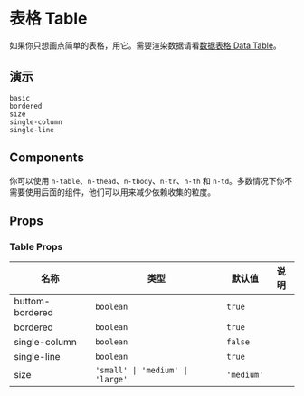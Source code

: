 # 表格 Table

<!--single-column-->

如果你只想画点简单的表格，用它。需要渲染数据请看[数据表格 Data Table](data-table)。

## 演示

```demo
basic
bordered
size
single-column
single-line
```

## Components

你可以使用 `n-table`、`n-thead`、`n-tbody`、`n-tr`、`n-th` 和 `n-td`。多数情况下你不需要使用后面的组件，他们可以用来减少依赖收集的粒度。

## Props

### Table Props

| 名称            | 类型                             | 默认值     | 说明 |
| --------------- | -------------------------------- | ---------- | ---- |
| buttom-bordered | `boolean`                        | `true`     |      |
| bordered        | `boolean`                        | `true`     |      |
| single-column   | `boolean`                        | `false`    |      |
| single-line     | `boolean`                        | `true`     |      |
| size            | `'small' \| 'medium' \| 'large'` | `'medium'` |      |
